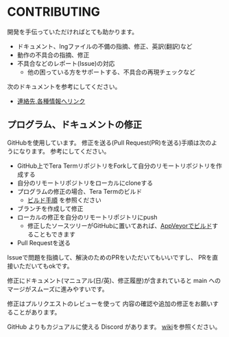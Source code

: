 ﻿# CONTRIBUTING

開発を手伝っていただければとても助かります。

- ドキュメント、lngファイルの不備の指摘、修正、英訳(翻訳)など
- 動作の不具合の指摘、修正
- 不具合などのレポート(Issue)の対応
  - 他の困っている方をサポートする、不具合の再現チェックなど

次のドキュメントを参考にしてください。
- [連絡先,各種情報へリンク](https://teratermproject.github.io/manual/5/ja/about/contacts.html)

## プログラム、ドキュメントの修正

GitHubを使用しています。
修正を送る(Pull Request(PR)を送る)手順は次のようになります。
参考にしてください。

- GitHub上でTera TermリポジトリをForkして自分のリモートリポジトリを作成する
- 自分のリモートリポジトリをローカルにcloneする
- プログラムの修正の場合、Tera Termのビルド
  - [ビルド手順](https://teratermproject.github.io/manual/5/ja/reference/develop-build.html#build-quick) を参照ください
- ブランチを作成して修正
- ローカルの修正を自分のリモートリポジトリにpush
  - 修正したソースツリーがGitHubに置いてあれば、[AppVeyorでビルド](https://raw.githubusercontent.com/TeraTermProject/teraterm/main/ci_scripts/appveyor.md)することもできます
- Pull Requestを送る

Issueで問題を指摘して、解決のためのPRをいただいてもいいですし、
PRを直接いただいてもokです。

修正にドキュメント(マニュアル(日/英)、修正履歴)が含まれていると
main へのマージがスムーズに進みやすいです。

修正はプルリクエストのレビューを使って
内容の確認や追加の修正をお願いすることがあります。

GitHub よりもカジュアルに使える Discord があります。
[wiki](https://github.com/TeraTermProject/teraterm/wiki/Discord)を参照ください。
